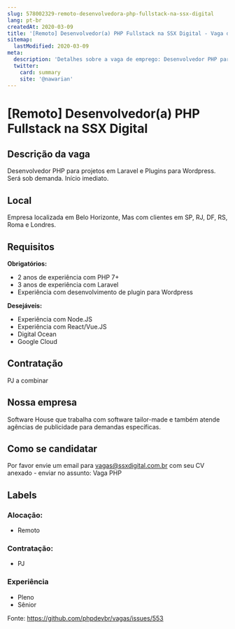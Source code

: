 ```yaml
---
slug: 578002329-remoto-desenvolvedora-php-fullstack-na-ssx-digital
lang: pt-br
createdAt: 2020-03-09
title: '[Remoto] Desenvolvedor(a) PHP Fullstack na SSX Digital - Vaga de Emprego'
sitemap:
  lastModified: 2020-03-09
meta:
  description: 'Detalhes sobre a vaga de emprego: Desenvolvedor PHP para projetos em Laravel e Plugins para Wordpress. Será sob demanda. Início imediato.'
  twitter:
    card: summary
    site: '@nawarian'
---
```


# [Remoto] Desenvolvedor(a) PHP Fullstack na SSX Digital

<!--
==================================================
POR FAVOR, SÓ POSTE SE A VAGA FOR PARA DESENVOLVEDOR(A) PHP!

Não faça distinção de gênero no titulo da vaga.

Use: "PHP Developer" ao invés de "Desenvolvedor PHP" \o/

Exemplo: `[São Paulo/SP] PHP Developer na Nome da Empresa`

Evite fugir do padrão, isso só dá trabalho aos administradores,
pois os títulos são padronizados.
==================================================
-->

## Descrição da vaga

Desenvolvedor PHP para projetos em Laravel e Plugins para Wordpress. Será sob demanda.
Início imediato.

## Local

Empresa localizada em Belo Horizonte, Mas com clientes em SP, RJ, DF, RS, Roma e Londres.

## Requisitos

**Obrigatórios:**
- 2 anos de experiência com PHP 7+
- 3 anos de experiência com Laravel
- Experiência com desenvolvimento de plugin para Wordpress

**Desejáveis:**
- Experiência com Node.JS
- Experiência com React/Vue.JS
- Digital Ocean
- Google Cloud

## Contratação

PJ a combinar

## Nossa empresa

Software House que trabalha com software tailor-made e também atende agências de publicidade para demandas específicas.

## Como se candidatar

Por favor envie um email para vagas@ssxdigital.com.br com seu CV anexado - enviar no assunto: Vaga PHP

## Labels

<!-- Escolha abaixo, apague as que não fizerem sentido: -->
### Alocação:
- Remoto

### Contratação:
- PJ

### Experiência
- Pleno
- Sênior

Fonte: https://github.com/phpdevbr/vagas/issues/553